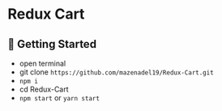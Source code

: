 # Redux Cart

## 🚀 Getting Started

- open terminal
- git clone `https://github.com/mazenadel19/Redux-Cart.git`
- `npm i`
- cd Redux-Cart
- `npm start` or `yarn start`
